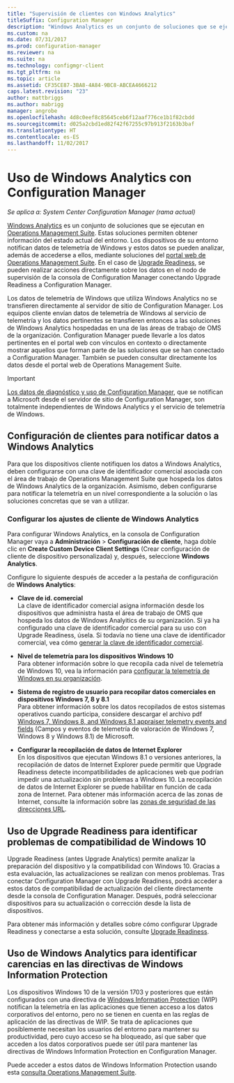 ```yaml
---
title: "Supervisión de clientes con Windows Analytics"
titleSuffix: Configuration Manager
description: "Windows Analytics es un conjunto de soluciones que se ejecutan en Operations Management Suite que permiten extraer información valiosa sobre el estado actual del entorno. Para ello, aprovecha los datos de telemetría de Windows que notifican los dispositivos de dicho entorno."
ms.custom: na
ms.date: 07/31/2017
ms.prod: configuration-manager
ms.reviewer: na
ms.suite: na
ms.technology: configmgr-client
ms.tgt_pltfrm: na
ms.topic: article
ms.assetid: CF35CE87-3BA8-4A84-9BC8-ABCEA4666212
caps.latest.revision: "23"
author: mattbriggs
ms.author: mabrigg
manager: angrobe
ms.openlocfilehash: 4d8c0eef8c85645ceb6f12aaf776ce1b1f82cbdd
ms.sourcegitcommit: d025a2cbd1ed82f42f67255c97b913f2163b3baf
ms.translationtype: HT
ms.contentlocale: es-ES
ms.lasthandoff: 11/02/2017
---
```

# <a name="use-windows-analytics-with-configuration-manager"></a>Uso de Windows Analytics con Configuration Manager

*Se aplica a: System Center Configuration Manager (rama actual)*

[Windows Analytics](https://www.microsoft.com/WindowsForBusiness/windows-analytics) es un conjunto de soluciones que se ejecutan en [Operations Management Suite](/azure/operations-management-suite/operations-management-suite-overview). Estas soluciones permiten obtener información del estado actual del entorno. Los dispositivos de su entorno notifican datos de telemetría de Windows y estos datos se pueden analizar, además de accederse a ellos, mediante soluciones del [portal web de Operations Management Suite](https://mms.microsoft.com). En el caso de [Upgrade Readiness](/sccm/core/clients/manage/upgrade/upgrade-analytics), se pueden realizar acciones directamente sobre los datos en el nodo de supervisión de la consola de Configuration Manager conectando Upgrade Readiness a Configuration Manager.

Los datos de telemetría de Windows que utiliza Windows Analytics no se transfieren directamente al servidor de sitio de Configuration Manager. Los equipos cliente envían datos de telemetría de Windows al servicio de telemetría y los datos pertinentes se transfieren entonces a las soluciones de Windows Analytics hospedadas en una de las áreas de trabajo de OMS de la organización. Configuration Manager puede llevarle a los datos pertinentes en el portal web con vínculos en contexto o directamente mostrar aquellos que forman parte de las soluciones que se han conectado a Configuration Manager. También se pueden consultar directamente los datos desde el portal web de Operations Management Suite.

>[!Important]
>[Los datos de diagnóstico y uso de Configuration Manager](../../plan-design/diagnostics/diagnostics-and-usage-data.md), que se notifican a Microsoft desde el servidor de sitio de Configuration Manager, son totalmente independientes de Windows Analytics y el servicio de telemetría de Windows.

## <a name="configure-clients-to-report-data-to-windows-analytics"></a>Configuración de clientes para notificar datos a Windows Analytics

Para que los dispositivos cliente notifiquen los datos a Windows Analytics, deben configurarse con una clave de identificador comercial asociada con el área de trabajo de Operations Management Suite que hospeda los datos de Windows Analytics de la organización. Asimismo, deben configurarse para notificar la telemetría en un nivel correspondiente a la solución o las soluciones concretas que se van a utilizar. 

### <a name="configure-windows-analytics-client-settings"></a>Configurar los ajustes de cliente de Windows Analytics
Para configurar Windows Analytics, en la consola de Configuration Manager vaya a **Administración** > **Configuración de cliente**, haga doble clic en **Create Custom Device Client Settings** (Crear configuración de cliente de dispositivo personalizada) y, después, seleccione **Windows Analytics**.  

Configure lo siguiente después de acceder a la pestaña de configuración de **Windows Analytics**:
  -  **Clave de id. comercial**  
La clave de identificador comercial asigna información desde los dispositivos que administra hasta el área de trabajo de OMS que hospeda los datos de Windows Analyitics de su organización. Si ya ha configurado una clave de identificador comercial para su uso con Upgrade Readiness, úsela. Si todavía no tiene una clave de identificador comercial, vea cómo [generar la clave de identificador comercial]( https://technet.microsoft.com/itpro/windows/deploy/upgrade-readiness-get-started#generate-your-commercial-id-key).

  -  **Nivel de telemetría para los dispositivos Windows 10**   
Para obtener información sobre lo que recopila cada nivel de telemetría de Windows 10, vea la información para [configurar la telemetría de Windows en su organización](https://technet.microsoft.com/itpro/windows/manage/configure-windows-telemetry-in-your-organization#telemetry-levels).

  -  **Sistema de registro de usuario para recopilar datos comerciales en dispositivos Windows 7, 8 y 8.1**   
Para obtener información sobre los datos recopilados de estos sistemas operativos cuando participa, considere descargar el archivo pdf [Windows 7, Windows 8, and Windows 8.1 appraiser telemetry events and fields](https://go.microsoft.com/fwlink/?LinkID=822965) (Campos y eventos de telemetría de valoración de Windows 7, Windows 8 y Windows 8.1) de Microsoft.

  -  **Configurar la recopilación de datos de Internet Explorer**  
En los dispositivos que ejecutan Windows 8.1 o versiones anteriores, la recopilación de datos de Internet Explorer puede permitir que Upgrade Readiness detecte incompatibilidades de aplicaciones web que podrían impedir una actualización sin problemas a Windows 10. La recopilación de datos de Internet Explorer se puede habilitar en función de cada zona de Internet. Para obtener más información acerca de las zonas de Internet, consulte la información sobre las [zonas de seguridad de las direcciones URL](https://msdn.microsoft.com/library/ms537183(v=vs.85).aspx).

## <a name="use-upgrade-readiness-to-identify-windows-10-compatibility-issues"></a>Uso de Upgrade Readiness para identificar problemas de compatibilidad de Windows 10

Upgrade Readiness (antes Upgrade Analytics) permite analizar la preparación del dispositivo y la compatibilidad con Windows 10. Gracias a esta evaluación, las actualizaciones se realizan con menos problemas. Tras conectar Configuration Manager con Upgrade Readiness, podrá acceder a estos datos de compatibilidad de actualización del cliente directamente desde la consola de Configuration Manager. Después, podrá seleccionar dispositivos para su actualización o corrección desde la lista de dispositivos.

Para obtener más información y detalles sobre cómo configurar Upgrade Readiness y conectarse a esta solución, consulte [Upgrade Readiness](../../clients/manage/upgrade/upgrade-analytics.md).

## <a name="use-windows-analytics-to-identify-gaps-in-windows-information-protection-policies"></a>Uso de Windows Analytics para identificar carencias en las directivas de Windows Information Protection

Los dispositivos Windows 10 de la versión 1703 y posteriores que están configurados con una directiva de [Windows Information Protection](https://docs.microsoft.com/en-us/windows/threat-protection/windows-information-protection/protect-enterprise-data-using-wip) (WIP) notifican la telemetría en las aplicaciones que tienen acceso a los datos corporativos del entorno, pero no se tienen en cuenta en las reglas de aplicación de las directivas de WIP. Se trata de aplicaciones que posiblemente necesitan los usuarios del entorno para mantener su productividad, pero cuyo acceso se ha bloqueado, así que saber que acceden a los datos corporativos puede ser útil para mantener las directivas de Windows Information Protection en Configuration Manager. 

Puede acceder a estos datos de Windows Information Protection usando esta [consulta Operations Management Suite](https://go.microsoft.com/fwlink/?linkid=849952).